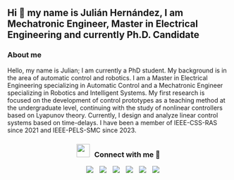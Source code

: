 ## Hi 👋 my name is Julián Hernández, I am Mechatronic Engineer, Master in Electrical Engineering and currently Ph.D. Candidate

<!--
**jhernandezg57/jhernandezg57** is a ✨ _special_ ✨ repository because its `README.md` (this file) appears on your GitHub profile.

Here are some ideas to get you started:

- 🔭 I’m currently working on ...
- 🌱 I’m currently learning ...
- 👯 I’m looking to collaborate on ...
- 🤔 I’m looking for help with ...
- 💬 Ask me about ...
- 📫 How to reach me: ...
- 😄 Pronouns: ...
- ⚡ Fun fact: ...
-->
<p align="center">

### About me

Hello, my name is Julian; I am currently a PhD student. My background is in the area of automatic control and robotics. I am a Master in Electrical Engineering specializing in Automatic Control and a Mechatronic Engineer specializing in Robotics and Intelligent Systems. My first research is focused on the development of control prototypes as a teaching method at the undergraduate level, continuing with the study of nonlinear controllers based on Lyapunov theory. Currently, I design and analyze linear control systems based on time-delays. I have been a member of IEEE-CSS-RAS since 2021 and IEEE-PELS-SMC since 2023.

<h3 align="center" > <img src="https://media.giphy.com/media/iY8CRBdQXODJSCERIr/giphy.gif" width="30" height="30" style="margin-right: 10px;">Connect with me 🤝 </h3>

<!--
<p align="center">

 <div align="center"  class="icons-social" style="margin-left: 10px;">
        <a style="margin-left: 10px;"  target="_blank" href="https://www.linkedin.com/in/jhernandezg/">
			<img src="https://img.icons8.com/doodle/40/000000/linkedin--v2.png"></a>
        <a style="margin-left: 10px;" target="_blank" href="https://instagram.com/jhernandezg_">
			<img src="https://img.icons8.com/doodle/40/000000/instagram-new--v2.png"></a>
		<a style="margin-left: 10px;" target="_blank" href="https://twitter.com/jhernandezg_">
			<img src="https://img.icons8.com/doodle/1x/twitter-squared--v2.png" ></a>
		<a style="margin-left: 10px;" target="_blank" href="https://www.youtube.com/channel/UChldlkqgrEYJ744Xz8wBcWQ">
				<img src="https://img.icons8.com/doodle/1x/youtube--v2.png" ></a>
      </div>

</p>
-->
<p align="center">

 <div align="center"  class="icons-social" style="margin-left: 10px;">
    <a style="margin-left: 10px;"  target="_blank" href="https://www.linkedin.com/in/jhernandezg/">
			<img src="https://img.icons8.com/?size=50&id=wjmIz86BWbyf&format=png&color=000000"></a>
    <a style="margin-left: 10px;" target="_blank" href="https://instagram.com/jhernandezg_">
			<img src="https://img.icons8.com/?size=50&id=ZRiAFreol5mE&format=png&color=000000"></a>
		<a style="margin-left: 10px;" target="_blank" href="https://twitter.com/jhernandezg_">
			<img src="https://img.icons8.com/?size=50&id=ClbD5JTFM7FA&format=png&color=000000" ></a>
		<a style="margin-left: 10px;" target="_blank" href="https://www.youtube.com/channel/UChldlkqgrEYJ744Xz8wBcWQ">
				<img src="https://img.icons8.com/?size=50&id=19318&format=png&color=000000" ></a>
    <a style="margin-left: 10px;" target="_blank" href="https://orcid.org/0000-0001-7833-739X">
				<img src="https://img.icons8.com/?size=50&id=ve6L0KkSotok&format=png&color=000000" ></a>
   <a style="margin-left: 10px;" target="_blank" href="https://www.researchgate.net/profile/Julian-Alejandro-Hernandez-Gallardo">
				<img src="https://img.icons8.com/?size=45&id=6vIfovl5jSWI&format=png&color=000000" ></a>
    </div>

</p>
